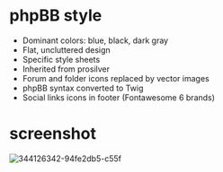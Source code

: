 # phpBB style

- Dominant colors: blue, black, dark gray
- Flat, uncluttered design
- Specific style sheets
- Inherited from prosilver
- Forum and folder icons replaced by vector images
- phpBB syntax converted to Twig
- Social links icons in footer (Fontawesome 6 brands)

# screenshot
 
![344126342-94fe2db5-c55f](https://github.com/user-attachments/assets/07b16fa2-705e-4697-b5b2-4cf44548018d)

